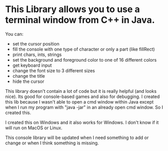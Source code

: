 # This Library allows you to use a terminal window from C++ in Java.
You can:
- set the cursor position
- fill the console with one type of character or only a part (like fillRect)
- print chars, ints, strings
- set the background and foreground color to one of 16 different colors
- get keyboard input
- change the font size to 3 different sizes
- change the title
- hide the cursor

This library doesn't contain a lot of code but it is really helpful (and looks nice). Its good for console-based games and also for debugging. I created this lib because I wasn't able to open a cmd window within Java except when I run my program with "java -jar" in an already open cmd window. So I created this.

I created this on Windows and it also works for Windows. I don't know if it will run on MacOS or Linux.

This console library will be updated when I need something to add or change or when I think something is missing.
